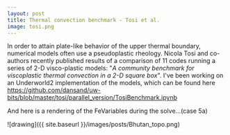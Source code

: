 ```yaml
---
layout: post
title: Thermal convection benchmark - Tosi et al.
image: tosi.png
---
```


In order to attain plate-like behavior of the upper thermal boundary, numerical models often use a pseudoplastic rheology. Nicola Tosi and co-authors recently published results of a comparison of 11 codes running a series of 2-D visco-plastic models:  "_A community benchmark for viscoplastic thermal convection in a 2-D square box_". I've been working on an Underworld2 implementation of the models, which can be found here
<https://github.com/dansand/uw-bits/blob/master/tosi/parallel_version/TosiBenchmark.ipynb>

And here is a rendering of the FeVariables during the solve...(case 5a)

![drawing]({{ site.baseurl }}/images/posts/Bhutan_topo.png)
